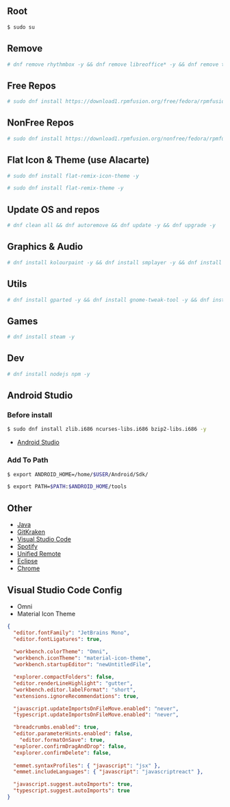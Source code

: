 ## Root
```sh
$ sudo su
```

## Remove
```sh
# dnf remove rhythmbox -y && dnf remove libreoffice* -y && dnf remove totem -y && dnf remove gnome-calendar -y && dnf remove cheese -y && dnf remove gnome-maps -y && dnf remove gnome-contacts -y && dnf remove gnome-weather -y && dnf remove gnome-videos -y dnf remove gnome-boxes -y
```

## Free Repos
```sh 
# sudo dnf install https://download1.rpmfusion.org/free/fedora/rpmfusion-free-release-$(rpm -E %fedora).noarch.rpm
```
## NonFree Repos
```sh
# sudo dnf install https://download1.rpmfusion.org/nonfree/fedora/rpmfusion-nonfree-release-$(rpm -E %fedora).noarch.rpm
```

## Flat Icon & Theme (use Alacarte)
```sh
# sudo dnf install flat-remix-icon-theme -y
```
```sh
# sudo dnf install flat-remix-theme -y
```

## Update OS and repos
```sh
# dnf clean all && dnf autoremove && dnf update -y && dnf upgrade -y
```

## Graphics & Audio
```sh
# dnf install kolourpaint -y && dnf install smplayer -y && dnf install audacity -y && dnf install inkscape -y && dnf install gimp -y
```

## Utils
```sh
# dnf install gparted -y && dnf install gnome-tweak-tool -y && dnf install alacarte -y && dnf install transmission -y && dnf install telegram -y 
```

## Games
```sh
# dnf install steam -y
```

## Dev
```sh
# dnf install nodejs npm -y
```

## Android Studio 

### Before install
```sh
$ sudo dnf install zlib.i686 ncurses-libs.i686 bzip2-libs.i686 -y
```

- [Android Studio](https://developer.android.com/studio/install#linux)


### Add To Path
```sh
$ export ANDROID_HOME=/home/$USER/Android/Sdk/
```
```sh
$ export PATH=$PATH:$ANDROID_HOME/tools
```

## Other

- [Java](https://docs.fedoraproject.org/en-US/quick-docs/installing-java)
- [GitKraken](https://www.gitkraken.com/download/linux-rpm)
- [Visual Studio Code](https://code.visualstudio.com)
- [Spotify](https://docs.fedoraproject.org/en-US/quick-docs/installing-spotify)
- [Unified Remote](https://www.unifiedremote.com/download/other#linux)
- [Eclipse](https://www.eclipse.org/downloads)
- [Chrome](https://www.google.com/chrome/?platform=linux)

## Visual Studio Code Config

- Omni
- Material Icon Theme

```json
{
  "editor.fontFamily": "JetBrains Mono",
  "editor.fontLigatures": true,
  
  "workbench.colorTheme": "Omni",
  "workbench.iconTheme": "material-icon-theme",
  "workbench.startupEditor": "newUntitledFile",

  "explorer.compactFolders": false,
  "editor.renderLineHighlight": "gutter",
  "workbench.editor.labelFormat": "short",
  "extensions.ignoreRecommendations": true,

  "javascript.updateImportsOnFileMove.enabled": "never",
  "typescript.updateImportsOnFileMove.enabled": "never",

  "breadcrumbs.enabled": true,
  "editor.parameterHints.enabled": false,
	"editor.formatOnSave": true,
  "explorer.confirmDragAndDrop": false,
  "explorer.confirmDelete": false,
  
  "emmet.syntaxProfiles": { "javascript": "jsx" },
  "emmet.includeLanguages": { "javascript": "javascriptreact" },

  "javascript.suggest.autoImports": true,
  "typescript.suggest.autoImports": true
}
```
